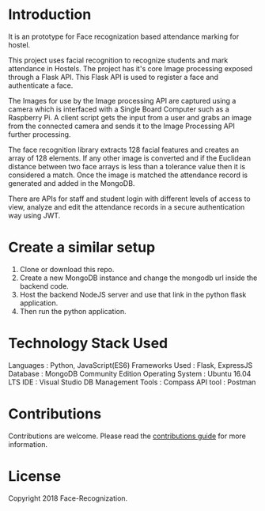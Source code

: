 # Introduction
It is an prototype for Face recognization based attendance marking for hostel. 

This project uses facial recognition to recognize students and mark attendance in Hostels. The project has it's core Image processing exposed through a Flask API. This Flask API is used to register a face and authenticate a face. 

The Images for use by the Image processing API are captured using a camera which is interfaced with a Single Board Computer such as a Raspberry Pi. A client script gets the input from a user and grabs an image from the connected camera and sends it to the Image Processing API further processing.

The face recognition library extracts 128 facial features and creates an array of 128 elements. If any other image is converted and if the Euclidean distance between two face arrays is less than a tolerance value then it is considered a match. Once the image is matched the attendance record is generated and added in the MongoDB. 

There are APIs for staff and student login with different levels of access to view, analyze and edit the attendance records in a secure authentication way using JWT.

# Create a similar setup
1. Clone or download this repo.
2. Create a new MongoDB instance and change the mongodb url inside the backend code.
3. Host the backend NodeJS server and use that link in the python flask application.
4. Then run the python application.

# Technology Stack Used
Languages : Python, JavaScript(ES6)
Frameworks Used : Flask, ExpressJS
Database : MongoDB Community Edition
Operating System : Ubuntu 16.04 LTS
IDE : Visual Studio
DB Management Tools : Compass
API tool : Postman

# Contributions
Contributions are welcome. Please read the [contributions guide](CONTRIBUTING.md) for more information.

# License
Copyright 2018 Face-Recognization.